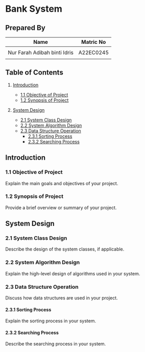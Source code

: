 # Bank System
## Prepared By
| Name         | Matric No    |
|--------------|--------------|
|     |   |
| Nur Farah Adibah binti Idris     | A22EC0245 |
|      |  |

## Table of Contents
1. [Introduction](#introduction)
   - [1.1 Objective of Project](#objective-of-project)
   - [1.2 Synopsis of Project](#synopsis-of-project)

2. [System Design](#system-design)
   - [2.1 System Class Design](#system-class-design)
   - [2.2 System Algorithm Design](#system-algorithm-design)
   - [2.3 Data Structure Operation](#data-structure-operation)
       - [2.3.1 Sorting Process](#sorting-process)
       - [2.3.2 Searching Process](#searching-process)

## Introduction
### 1.1 Objective of Project
Explain the main goals and objectives of your project.

### 1.2 Synopsis of Project
Provide a brief overview or summary of your project.

## System Design
### 2.1 System Class Design
Describe the design of the system classes, if applicable.

### 2.2 System Algorithm Design
Explain the high-level design of algorithms used in your system.

### 2.3 Data Structure Operation
Discuss how data structures are used in your project.

#### 2.3.1 Sorting Process
Explain the sorting process in your system.

#### 2.3.2 Searching Process
Describe the searching process in your system.

